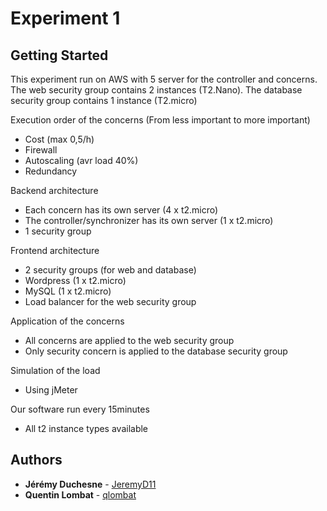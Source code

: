 # Experiment 1

## Getting Started

This experiment run on AWS with 5 server for the controller and concerns.
The web security group contains 2 instances (T2.Nano).
The database security group contains 1 instance (T2.micro)


Execution order of the concerns (From less important to more important)
* Cost (max 0,5/h)
* Firewall
* Autoscaling (avr load 40%)
* Redundancy

Backend architecture
* Each concern has its own server (4 x t2.micro)
* The controller/synchronizer has its own server (1 x t2.micro)
* 1 security group

Frontend architecture
* 2 security groups (for web and database)
* Wordpress (1 x t2.micro)
* MySQL (1 x t2.micro)
* Load balancer for the web security group

Application of the concerns
* All concerns are applied to the web security group
* Only security concern is applied to the database security group

Simulation of the load
* Using jMeter

Our software run every 15minutes
* All t2 instance types available


## Authors

* **Jérémy Duchesne** - [JeremyD11](https://github.com/JeremyD11)
* **Quentin Lombat** - [qlombat](https://github.com/qlombat)
